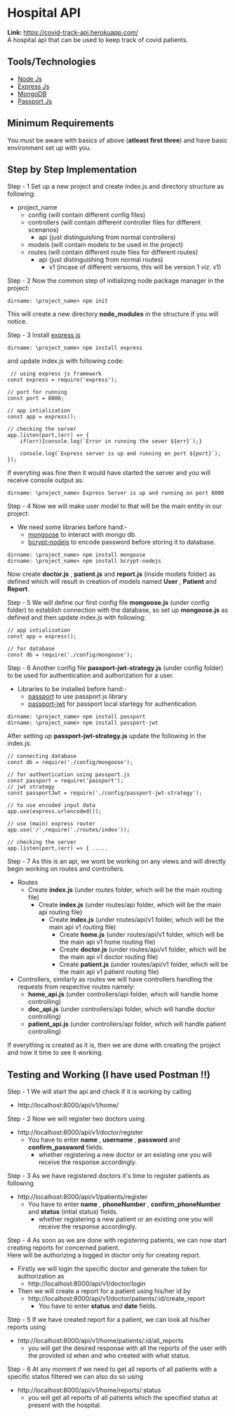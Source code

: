 # Hospital API
<b>Link: </b> https://covid-track-api.herokuapp.com/  
A hospital api that can be used to keep track of covid patients.

## Tools/Technologies
* [Node Js](https://nodejs.org/en/)
* [Express Js](https://expressjs.com/)
* [MongoDB](https://www.mongodb.com/2)
* [Passport Js](http://www.passportjs.org/)

## Minimum Requirements
You must be aware with basics of above (**atleast first three**) and have basic environment set up with you.

## Step by Step Implementation
Step - 1 Set up a new project and create index.js and directory structure as following:
   * project_name
     - config (will contain different config files)
     - controllers (will contain different controller files for different scenarios)
       - api (just distinguishing from normal controllers)
     - models (will contain models to be used in the project)
     - routes (will contain different route files for different routes)
       - api (just distinguishing from normal routes)
         - v1 (incase of different versions, this will be version 1 viz. v1)

Step - 2 Now the common step of initializing node package manager in the project:
```
dirname: \project_name> npm init
```
This will create a new directory **node_modules** in the structure if you will notice.
 
Step - 3 Install [express js](https://www.npmjs.com/package/express) 
```
dirname: \project_name> npm install express
```
and update index.js with following code:
```
 // using express js framework
const express = require('express');

// port for running 
const port = 8000;

// app intialization
const app = express();

// checking the server
app.listen(port,(err) => {
    if(err){console.log(`Error in running the sever ${err}`);}

    console.log(`Express server is up and running on port ${port}`);
});
```
If everyting was fine then it would have started the server and you will receive console output as:
```
dirname: \project_name> Express Server is up and running on port 8000
```
Step - 4 Now we will make user model to that will be the main entity in our project:
  - We need some libraries before hand:-
    - [mongoose](https://www.npmjs.com/package/mongoose) to interact with mongo db.
    - [bcrypt-nodejs](https://www.npmjs.com/package/bcrypt-nodejs) to encode password before storing it to database.
```
dirname: \project_name> npm install mongoose
dirname: \project_name> npm install bcrypt-nodejs
```
 Now create **doctor.js** , **patient.js** and **report.js** (inside models folder) as defined which will result in creation of models named **User** , **Patient** and **Report**.

Step - 5 We will define our first config file **mongoose.js** (under config folder) to establish connection with the database, so set up **mongoose.js** as defined and then update index.js with following:
```
// app intialization
const app = express();

// for database
const db = require('./config/mongoose');
```
Step - 6 Another config file **passport-jwt-strategy.js** (under config folder) to be used for authentication and authorization for a user.
  - Libraries to be installed before hand:-
    - [passport](https://www.npmjs.com/package/passport) to use passport js library
    - [passport-jwt](https://www.npmjs.com/package/passport-jwt) for passport local startegy for authentication.
```
dirname: \project_name> npm install passport
dirname: \project_name> npm install passport-jwt
```
 After setting up **passport-jwt-strategy.js** update the following in the index.js:
 ```
// connecting database
const db = require('./config/mongoose');

// for authentication using passport.js
const passport = require('passport');
// jwt strategy
const passportJwt = require('./config/passport-jwt-strategy');

// to use encoded input data
app.use(express.urlencoded());

// use (main) express router
app.use('/',require('./routes/index'));

// checking the server
app.listen(port,(err) => { .....
```
Step - 7 As this is an api, we wont be working on any views and will directly begin working on routes and controllers.
- Routes
  - Create **index.js** (under routes folder, which will be the main routing file)
    - Create **index.js** (under routes/api folder, which will be the main api routing file)
      - Create **index.js** (under routes/api/v1 folder, which will be the main api v1 routing file)
        - Create **home.js** (under routes/api/v1 folder, which will be the main api v1 home routing file)
        - Create **doctor.js** (under routes/api/v1 folder, which will be the main api v1 doctor routing file)
        - Create **patient.js** (under routes/api/v1 folder, which will be the main api v1 patient routing file)
- Controllers, similarly as routes we will have controllers handling the requests from respective routes namely:
  - **home_api.js** (under controllers/api folder, which will handle home controlling)
  - **doc_api.js** (under controllers/api folder, which will handle doctor controlling)
  - **patient_api.js** (under controllers/api folder, which will handle patient controlling)
  
If everything is created as it is, then we are done with creating the project and now it time to see it working.

## Testing and Working (I have used Postman !!)
Step - 1 We will start the api and check if it is working by calling
- http://localhost:8000/api/v1/home/

Step - 2 Now we will register two doctors using
- http://localhost:8000/api/v1/doctor/register
  - You have to enter **name** , **username** , **password** and **confirm_password** fields.
    - whether registering a new doctor or an existing one you will receive the response accordingly.

Step - 3 As we have registered doctors it's time to register patients as following
- http://localhost:8000/api/v1/patients/register
  - You have to enter **name** , **phoneNumber** , **confirm_phoneNumber** and **status** (intial status) fields.
    - whether registering a new patient or an existing one you will receive the response accordingly.

Step - 4 As soon as we are done with registering patients, we can now start creating reports for concerned patient.  
Here will be authorizing a logged in doctor only for creating report.
- Firstly we will login the specific doctor and generate the token for authorization as
  - http://localhost:8000/api/v1/doctor/login
- Then we will create a report for a patient using his/her id by
  - http://localhost:8000/api/v1/doctor/patients/:id/create_report
    - You have to enter **status** and **date** fields.

Step - 5 If we have created report for a patient, we can look all his/her reports using
- http://localhost:8000/api/v1/home/patients/:id/all_reports
  - you will get the desired response with all the reports of the user with the provided id when and who created with what status. 

Step - 6 At any moment if we need to get all reports of all patients with a specific status filtered we can also do so using
- http://localhost:8000/api/v1/home/reports/:status
  - you will get all reports of all patients which the specified status at present with the hospital.
